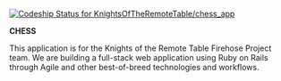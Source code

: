 [ ![Codeship Status for KnightsOfTheRemoteTable/chess_app](https://codeship.com/projects/b5902db0-6304-0133-32b6-62dbb5275a9f/status?branch=master)](https://codeship.com/projects/112726)

**CHESS**

This application is for the Knights of the Remote Table Firehose Project team.
We are building a full-stack web application using Ruby on Rails through Agile
and other best-of-breed technologies and workflows.
